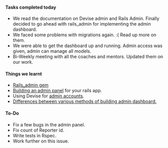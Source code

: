 #### **Tasks completed today**
- We read the documentation on Devise admin and Rails Admin. Finally decided to go ahead with rails_admin for implementing the admin dashboard.
- We faced some problems with migrations again. :( Read up more on them.
- We were able to get the dashboard up and running. Admin access was given, admin can manage all models.
- Bi-Weekly meeting with all the coaches and mentors. Updated them on our work.

#### **Things we learnt**
- [Rails_admin gem](https://github.com/sferik/rails_admin)
- [Building an admin panel](https://blog.codeplace.com/building-an-admin-panel-for-your-rails-app-d672159eb26e) for your rails app.
- Using Devise for [admin accounts](http://jonallured.com/posts/2011/04/30/using-devise-for-admin-accounts.html).
- [Differences between various methods of building admin dashboard. ](https://www.netguru.co/tips/how-to-create-an-admin-panel-in-rails)

#### **To-Do**
-  Fix a few bugs in the admin panel.
-  Fix count of Reporter id. 
- Write tests in Rspec.
- Work further on this issue.
